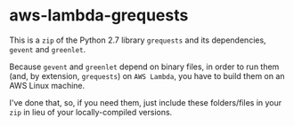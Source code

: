 # aws-lambda-grequests

This is a `zip` of the Python 2.7 library `grequests` and its dependencies, `gevent` and `greenlet`.

Because `gevent` and `greenlet` depend on binary files, in order to run them (and, by extension, `grequests`) on `AWS Lambda`, you have to build them on an AWS Linux machine. 

I've done that, so, if you need them, just include these folders/files in your `zip` in lieu of your locally-compiled versions.
